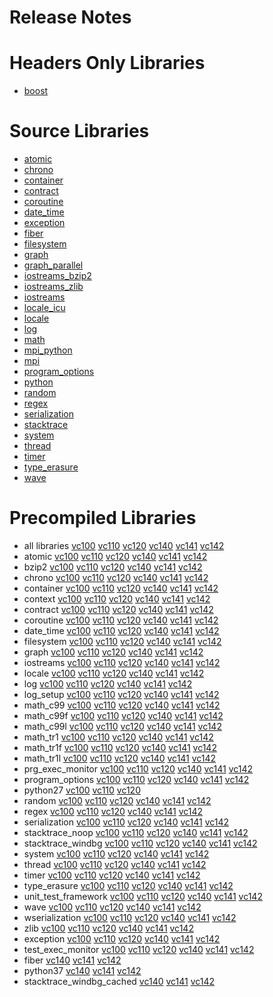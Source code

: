 # Release Notes
# Headers Only Libraries
- [boost](http://nuget.org/packages/boost/1.71.0.0)
# Source Libraries
- [atomic](http://nuget.org/packages/boost_atomic-src/1.71.0.0)
- [chrono](http://nuget.org/packages/boost_chrono-src/1.71.0.0)
- [container](http://nuget.org/packages/boost_container-src/1.71.0.0)
- [contract](http://nuget.org/packages/boost_contract-src/1.71.0.0)
- [coroutine](http://nuget.org/packages/boost_coroutine-src/1.71.0.0)
- [date_time](http://nuget.org/packages/boost_date_time-src/1.71.0.0)
- [exception](http://nuget.org/packages/boost_exception-src/1.71.0.0)
- [fiber](http://nuget.org/packages/boost_fiber-src/1.71.0.0)
- [filesystem](http://nuget.org/packages/boost_filesystem-src/1.71.0.0)
- [graph](http://nuget.org/packages/boost_graph-src/1.71.0.0)
- [graph_parallel](http://nuget.org/packages/boost_graph_parallel-src/1.71.0.0)
- [iostreams_bzip2](http://nuget.org/packages/boost_iostreams_bzip2-src/1.71.0.0)
- [iostreams_zlib](http://nuget.org/packages/boost_iostreams_zlib-src/1.71.0.0)
- [iostreams](http://nuget.org/packages/boost_iostreams-src/1.71.0.0)
- [locale_icu](http://nuget.org/packages/boost_locale_icu-src/1.71.0.0)
- [locale](http://nuget.org/packages/boost_locale-src/1.71.0.0)
- [log](http://nuget.org/packages/boost_log-src/1.71.0.0)
- [math](http://nuget.org/packages/boost_math-src/1.71.0.0)
- [mpi_python](http://nuget.org/packages/boost_mpi_python-src/1.71.0.0)
- [mpi](http://nuget.org/packages/boost_mpi-src/1.71.0.0)
- [program_options](http://nuget.org/packages/boost_program_options-src/1.71.0.0)
- [python](http://nuget.org/packages/boost_python-src/1.71.0.0)
- [random](http://nuget.org/packages/boost_random-src/1.71.0.0)
- [regex](http://nuget.org/packages/boost_regex-src/1.71.0.0)
- [serialization](http://nuget.org/packages/boost_serialization-src/1.71.0.0)
- [stacktrace](http://nuget.org/packages/boost_stacktrace-src/1.71.0.0)
- [system](http://nuget.org/packages/boost_system-src/1.71.0.0)
- [thread](http://nuget.org/packages/boost_thread-src/1.71.0.0)
- [timer](http://nuget.org/packages/boost_timer-src/1.71.0.0)
- [type_erasure](http://nuget.org/packages/boost_type_erasure-src/1.71.0.0)
- [wave](http://nuget.org/packages/boost_wave-src/1.71.0.0)
# Precompiled Libraries
- all libraries [vc100](http://nuget.org/packages/boost-vc100/1.71.0.0) [vc110](http://nuget.org/packages/boost-vc110/1.71.0.0) [vc120](http://nuget.org/packages/boost-vc120/1.71.0.0) [vc140](http://nuget.org/packages/boost-vc140/1.71.0.0) [vc141](http://nuget.org/packages/boost-vc141/1.71.0.0) [vc142](http://nuget.org/packages/boost-vc142/1.71.0.0)
- atomic [vc100](http://nuget.org/packages/boost_atomic-vc100/1.71.0.0) [vc110](http://nuget.org/packages/boost_atomic-vc110/1.71.0.0) [vc120](http://nuget.org/packages/boost_atomic-vc120/1.71.0.0) [vc140](http://nuget.org/packages/boost_atomic-vc140/1.71.0.0) [vc141](http://nuget.org/packages/boost_atomic-vc141/1.71.0.0) [vc142](http://nuget.org/packages/boost_atomic-vc142/1.71.0.0)
- bzip2 [vc100](http://nuget.org/packages/boost_bzip2-vc100/1.71.0.0) [vc110](http://nuget.org/packages/boost_bzip2-vc110/1.71.0.0) [vc120](http://nuget.org/packages/boost_bzip2-vc120/1.71.0.0) [vc140](http://nuget.org/packages/boost_bzip2-vc140/1.71.0.0) [vc141](http://nuget.org/packages/boost_bzip2-vc141/1.71.0.0) [vc142](http://nuget.org/packages/boost_bzip2-vc142/1.71.0.0)
- chrono [vc100](http://nuget.org/packages/boost_chrono-vc100/1.71.0.0) [vc110](http://nuget.org/packages/boost_chrono-vc110/1.71.0.0) [vc120](http://nuget.org/packages/boost_chrono-vc120/1.71.0.0) [vc140](http://nuget.org/packages/boost_chrono-vc140/1.71.0.0) [vc141](http://nuget.org/packages/boost_chrono-vc141/1.71.0.0) [vc142](http://nuget.org/packages/boost_chrono-vc142/1.71.0.0)
- container [vc100](http://nuget.org/packages/boost_container-vc100/1.71.0.0) [vc110](http://nuget.org/packages/boost_container-vc110/1.71.0.0) [vc120](http://nuget.org/packages/boost_container-vc120/1.71.0.0) [vc140](http://nuget.org/packages/boost_container-vc140/1.71.0.0) [vc141](http://nuget.org/packages/boost_container-vc141/1.71.0.0) [vc142](http://nuget.org/packages/boost_container-vc142/1.71.0.0)
- context [vc100](http://nuget.org/packages/boost_context-vc100/1.71.0.0) [vc110](http://nuget.org/packages/boost_context-vc110/1.71.0.0) [vc120](http://nuget.org/packages/boost_context-vc120/1.71.0.0) [vc140](http://nuget.org/packages/boost_context-vc140/1.71.0.0) [vc141](http://nuget.org/packages/boost_context-vc141/1.71.0.0) [vc142](http://nuget.org/packages/boost_context-vc142/1.71.0.0)
- contract [vc100](http://nuget.org/packages/boost_contract-vc100/1.71.0.0) [vc110](http://nuget.org/packages/boost_contract-vc110/1.71.0.0) [vc120](http://nuget.org/packages/boost_contract-vc120/1.71.0.0) [vc140](http://nuget.org/packages/boost_contract-vc140/1.71.0.0) [vc141](http://nuget.org/packages/boost_contract-vc141/1.71.0.0) [vc142](http://nuget.org/packages/boost_contract-vc142/1.71.0.0)
- coroutine [vc100](http://nuget.org/packages/boost_coroutine-vc100/1.71.0.0) [vc110](http://nuget.org/packages/boost_coroutine-vc110/1.71.0.0) [vc120](http://nuget.org/packages/boost_coroutine-vc120/1.71.0.0) [vc140](http://nuget.org/packages/boost_coroutine-vc140/1.71.0.0) [vc141](http://nuget.org/packages/boost_coroutine-vc141/1.71.0.0) [vc142](http://nuget.org/packages/boost_coroutine-vc142/1.71.0.0)
- date_time [vc100](http://nuget.org/packages/boost_date_time-vc100/1.71.0.0) [vc110](http://nuget.org/packages/boost_date_time-vc110/1.71.0.0) [vc120](http://nuget.org/packages/boost_date_time-vc120/1.71.0.0) [vc140](http://nuget.org/packages/boost_date_time-vc140/1.71.0.0) [vc141](http://nuget.org/packages/boost_date_time-vc141/1.71.0.0) [vc142](http://nuget.org/packages/boost_date_time-vc142/1.71.0.0)
- filesystem [vc100](http://nuget.org/packages/boost_filesystem-vc100/1.71.0.0) [vc110](http://nuget.org/packages/boost_filesystem-vc110/1.71.0.0) [vc120](http://nuget.org/packages/boost_filesystem-vc120/1.71.0.0) [vc140](http://nuget.org/packages/boost_filesystem-vc140/1.71.0.0) [vc141](http://nuget.org/packages/boost_filesystem-vc141/1.71.0.0) [vc142](http://nuget.org/packages/boost_filesystem-vc142/1.71.0.0)
- graph [vc100](http://nuget.org/packages/boost_graph-vc100/1.71.0.0) [vc110](http://nuget.org/packages/boost_graph-vc110/1.71.0.0) [vc120](http://nuget.org/packages/boost_graph-vc120/1.71.0.0) [vc140](http://nuget.org/packages/boost_graph-vc140/1.71.0.0) [vc141](http://nuget.org/packages/boost_graph-vc141/1.71.0.0) [vc142](http://nuget.org/packages/boost_graph-vc142/1.71.0.0)
- iostreams [vc100](http://nuget.org/packages/boost_iostreams-vc100/1.71.0.0) [vc110](http://nuget.org/packages/boost_iostreams-vc110/1.71.0.0) [vc120](http://nuget.org/packages/boost_iostreams-vc120/1.71.0.0) [vc140](http://nuget.org/packages/boost_iostreams-vc140/1.71.0.0) [vc141](http://nuget.org/packages/boost_iostreams-vc141/1.71.0.0) [vc142](http://nuget.org/packages/boost_iostreams-vc142/1.71.0.0)
- locale [vc100](http://nuget.org/packages/boost_locale-vc100/1.71.0.0) [vc110](http://nuget.org/packages/boost_locale-vc110/1.71.0.0) [vc120](http://nuget.org/packages/boost_locale-vc120/1.71.0.0) [vc140](http://nuget.org/packages/boost_locale-vc140/1.71.0.0) [vc141](http://nuget.org/packages/boost_locale-vc141/1.71.0.0) [vc142](http://nuget.org/packages/boost_locale-vc142/1.71.0.0)
- log [vc100](http://nuget.org/packages/boost_log-vc100/1.71.0.0) [vc110](http://nuget.org/packages/boost_log-vc110/1.71.0.0) [vc120](http://nuget.org/packages/boost_log-vc120/1.71.0.0) [vc140](http://nuget.org/packages/boost_log-vc140/1.71.0.0) [vc141](http://nuget.org/packages/boost_log-vc141/1.71.0.0) [vc142](http://nuget.org/packages/boost_log-vc142/1.71.0.0)
- log_setup [vc100](http://nuget.org/packages/boost_log_setup-vc100/1.71.0.0) [vc110](http://nuget.org/packages/boost_log_setup-vc110/1.71.0.0) [vc120](http://nuget.org/packages/boost_log_setup-vc120/1.71.0.0) [vc140](http://nuget.org/packages/boost_log_setup-vc140/1.71.0.0) [vc141](http://nuget.org/packages/boost_log_setup-vc141/1.71.0.0) [vc142](http://nuget.org/packages/boost_log_setup-vc142/1.71.0.0)
- math_c99 [vc100](http://nuget.org/packages/boost_math_c99-vc100/1.71.0.0) [vc110](http://nuget.org/packages/boost_math_c99-vc110/1.71.0.0) [vc120](http://nuget.org/packages/boost_math_c99-vc120/1.71.0.0) [vc140](http://nuget.org/packages/boost_math_c99-vc140/1.71.0.0) [vc141](http://nuget.org/packages/boost_math_c99-vc141/1.71.0.0) [vc142](http://nuget.org/packages/boost_math_c99-vc142/1.71.0.0)
- math_c99f [vc100](http://nuget.org/packages/boost_math_c99f-vc100/1.71.0.0) [vc110](http://nuget.org/packages/boost_math_c99f-vc110/1.71.0.0) [vc120](http://nuget.org/packages/boost_math_c99f-vc120/1.71.0.0) [vc140](http://nuget.org/packages/boost_math_c99f-vc140/1.71.0.0) [vc141](http://nuget.org/packages/boost_math_c99f-vc141/1.71.0.0) [vc142](http://nuget.org/packages/boost_math_c99f-vc142/1.71.0.0)
- math_c99l [vc100](http://nuget.org/packages/boost_math_c99l-vc100/1.71.0.0) [vc110](http://nuget.org/packages/boost_math_c99l-vc110/1.71.0.0) [vc120](http://nuget.org/packages/boost_math_c99l-vc120/1.71.0.0) [vc140](http://nuget.org/packages/boost_math_c99l-vc140/1.71.0.0) [vc141](http://nuget.org/packages/boost_math_c99l-vc141/1.71.0.0) [vc142](http://nuget.org/packages/boost_math_c99l-vc142/1.71.0.0)
- math_tr1 [vc100](http://nuget.org/packages/boost_math_tr1-vc100/1.71.0.0) [vc110](http://nuget.org/packages/boost_math_tr1-vc110/1.71.0.0) [vc120](http://nuget.org/packages/boost_math_tr1-vc120/1.71.0.0) [vc140](http://nuget.org/packages/boost_math_tr1-vc140/1.71.0.0) [vc141](http://nuget.org/packages/boost_math_tr1-vc141/1.71.0.0) [vc142](http://nuget.org/packages/boost_math_tr1-vc142/1.71.0.0)
- math_tr1f [vc100](http://nuget.org/packages/boost_math_tr1f-vc100/1.71.0.0) [vc110](http://nuget.org/packages/boost_math_tr1f-vc110/1.71.0.0) [vc120](http://nuget.org/packages/boost_math_tr1f-vc120/1.71.0.0) [vc140](http://nuget.org/packages/boost_math_tr1f-vc140/1.71.0.0) [vc141](http://nuget.org/packages/boost_math_tr1f-vc141/1.71.0.0) [vc142](http://nuget.org/packages/boost_math_tr1f-vc142/1.71.0.0)
- math_tr1l [vc100](http://nuget.org/packages/boost_math_tr1l-vc100/1.71.0.0) [vc110](http://nuget.org/packages/boost_math_tr1l-vc110/1.71.0.0) [vc120](http://nuget.org/packages/boost_math_tr1l-vc120/1.71.0.0) [vc140](http://nuget.org/packages/boost_math_tr1l-vc140/1.71.0.0) [vc141](http://nuget.org/packages/boost_math_tr1l-vc141/1.71.0.0) [vc142](http://nuget.org/packages/boost_math_tr1l-vc142/1.71.0.0)
- prg_exec_monitor [vc100](http://nuget.org/packages/boost_prg_exec_monitor-vc100/1.71.0.0) [vc110](http://nuget.org/packages/boost_prg_exec_monitor-vc110/1.71.0.0) [vc120](http://nuget.org/packages/boost_prg_exec_monitor-vc120/1.71.0.0) [vc140](http://nuget.org/packages/boost_prg_exec_monitor-vc140/1.71.0.0) [vc141](http://nuget.org/packages/boost_prg_exec_monitor-vc141/1.71.0.0) [vc142](http://nuget.org/packages/boost_prg_exec_monitor-vc142/1.71.0.0)
- program_options [vc100](http://nuget.org/packages/boost_program_options-vc100/1.71.0.0) [vc110](http://nuget.org/packages/boost_program_options-vc110/1.71.0.0) [vc120](http://nuget.org/packages/boost_program_options-vc120/1.71.0.0) [vc140](http://nuget.org/packages/boost_program_options-vc140/1.71.0.0) [vc141](http://nuget.org/packages/boost_program_options-vc141/1.71.0.0) [vc142](http://nuget.org/packages/boost_program_options-vc142/1.71.0.0)
- python27 [vc100](http://nuget.org/packages/boost_python27-vc100/1.71.0.0) [vc110](http://nuget.org/packages/boost_python27-vc110/1.71.0.0) [vc120](http://nuget.org/packages/boost_python27-vc120/1.71.0.0)
- random [vc100](http://nuget.org/packages/boost_random-vc100/1.71.0.0) [vc110](http://nuget.org/packages/boost_random-vc110/1.71.0.0) [vc120](http://nuget.org/packages/boost_random-vc120/1.71.0.0) [vc140](http://nuget.org/packages/boost_random-vc140/1.71.0.0) [vc141](http://nuget.org/packages/boost_random-vc141/1.71.0.0) [vc142](http://nuget.org/packages/boost_random-vc142/1.71.0.0)
- regex [vc100](http://nuget.org/packages/boost_regex-vc100/1.71.0.0) [vc110](http://nuget.org/packages/boost_regex-vc110/1.71.0.0) [vc120](http://nuget.org/packages/boost_regex-vc120/1.71.0.0) [vc140](http://nuget.org/packages/boost_regex-vc140/1.71.0.0) [vc141](http://nuget.org/packages/boost_regex-vc141/1.71.0.0) [vc142](http://nuget.org/packages/boost_regex-vc142/1.71.0.0)
- serialization [vc100](http://nuget.org/packages/boost_serialization-vc100/1.71.0.0) [vc110](http://nuget.org/packages/boost_serialization-vc110/1.71.0.0) [vc120](http://nuget.org/packages/boost_serialization-vc120/1.71.0.0) [vc140](http://nuget.org/packages/boost_serialization-vc140/1.71.0.0) [vc141](http://nuget.org/packages/boost_serialization-vc141/1.71.0.0) [vc142](http://nuget.org/packages/boost_serialization-vc142/1.71.0.0)
- stacktrace_noop [vc100](http://nuget.org/packages/boost_stacktrace_noop-vc100/1.71.0.0) [vc110](http://nuget.org/packages/boost_stacktrace_noop-vc110/1.71.0.0) [vc120](http://nuget.org/packages/boost_stacktrace_noop-vc120/1.71.0.0) [vc140](http://nuget.org/packages/boost_stacktrace_noop-vc140/1.71.0.0) [vc141](http://nuget.org/packages/boost_stacktrace_noop-vc141/1.71.0.0) [vc142](http://nuget.org/packages/boost_stacktrace_noop-vc142/1.71.0.0)
- stacktrace_windbg [vc100](http://nuget.org/packages/boost_stacktrace_windbg-vc100/1.71.0.0) [vc110](http://nuget.org/packages/boost_stacktrace_windbg-vc110/1.71.0.0) [vc120](http://nuget.org/packages/boost_stacktrace_windbg-vc120/1.71.0.0) [vc140](http://nuget.org/packages/boost_stacktrace_windbg-vc140/1.71.0.0) [vc141](http://nuget.org/packages/boost_stacktrace_windbg-vc141/1.71.0.0) [vc142](http://nuget.org/packages/boost_stacktrace_windbg-vc142/1.71.0.0)
- system [vc100](http://nuget.org/packages/boost_system-vc100/1.71.0.0) [vc110](http://nuget.org/packages/boost_system-vc110/1.71.0.0) [vc120](http://nuget.org/packages/boost_system-vc120/1.71.0.0) [vc140](http://nuget.org/packages/boost_system-vc140/1.71.0.0) [vc141](http://nuget.org/packages/boost_system-vc141/1.71.0.0) [vc142](http://nuget.org/packages/boost_system-vc142/1.71.0.0)
- thread [vc100](http://nuget.org/packages/boost_thread-vc100/1.71.0.0) [vc110](http://nuget.org/packages/boost_thread-vc110/1.71.0.0) [vc120](http://nuget.org/packages/boost_thread-vc120/1.71.0.0) [vc140](http://nuget.org/packages/boost_thread-vc140/1.71.0.0) [vc141](http://nuget.org/packages/boost_thread-vc141/1.71.0.0) [vc142](http://nuget.org/packages/boost_thread-vc142/1.71.0.0)
- timer [vc100](http://nuget.org/packages/boost_timer-vc100/1.71.0.0) [vc110](http://nuget.org/packages/boost_timer-vc110/1.71.0.0) [vc120](http://nuget.org/packages/boost_timer-vc120/1.71.0.0) [vc140](http://nuget.org/packages/boost_timer-vc140/1.71.0.0) [vc141](http://nuget.org/packages/boost_timer-vc141/1.71.0.0) [vc142](http://nuget.org/packages/boost_timer-vc142/1.71.0.0)
- type_erasure [vc100](http://nuget.org/packages/boost_type_erasure-vc100/1.71.0.0) [vc110](http://nuget.org/packages/boost_type_erasure-vc110/1.71.0.0) [vc120](http://nuget.org/packages/boost_type_erasure-vc120/1.71.0.0) [vc140](http://nuget.org/packages/boost_type_erasure-vc140/1.71.0.0) [vc141](http://nuget.org/packages/boost_type_erasure-vc141/1.71.0.0) [vc142](http://nuget.org/packages/boost_type_erasure-vc142/1.71.0.0)
- unit_test_framework [vc100](http://nuget.org/packages/boost_unit_test_framework-vc100/1.71.0.0) [vc110](http://nuget.org/packages/boost_unit_test_framework-vc110/1.71.0.0) [vc120](http://nuget.org/packages/boost_unit_test_framework-vc120/1.71.0.0) [vc140](http://nuget.org/packages/boost_unit_test_framework-vc140/1.71.0.0) [vc141](http://nuget.org/packages/boost_unit_test_framework-vc141/1.71.0.0) [vc142](http://nuget.org/packages/boost_unit_test_framework-vc142/1.71.0.0)
- wave [vc100](http://nuget.org/packages/boost_wave-vc100/1.71.0.0) [vc110](http://nuget.org/packages/boost_wave-vc110/1.71.0.0) [vc120](http://nuget.org/packages/boost_wave-vc120/1.71.0.0) [vc140](http://nuget.org/packages/boost_wave-vc140/1.71.0.0) [vc141](http://nuget.org/packages/boost_wave-vc141/1.71.0.0) [vc142](http://nuget.org/packages/boost_wave-vc142/1.71.0.0)
- wserialization [vc100](http://nuget.org/packages/boost_wserialization-vc100/1.71.0.0) [vc110](http://nuget.org/packages/boost_wserialization-vc110/1.71.0.0) [vc120](http://nuget.org/packages/boost_wserialization-vc120/1.71.0.0) [vc140](http://nuget.org/packages/boost_wserialization-vc140/1.71.0.0) [vc141](http://nuget.org/packages/boost_wserialization-vc141/1.71.0.0) [vc142](http://nuget.org/packages/boost_wserialization-vc142/1.71.0.0)
- zlib [vc100](http://nuget.org/packages/boost_zlib-vc100/1.71.0.0) [vc110](http://nuget.org/packages/boost_zlib-vc110/1.71.0.0) [vc120](http://nuget.org/packages/boost_zlib-vc120/1.71.0.0) [vc140](http://nuget.org/packages/boost_zlib-vc140/1.71.0.0) [vc141](http://nuget.org/packages/boost_zlib-vc141/1.71.0.0) [vc142](http://nuget.org/packages/boost_zlib-vc142/1.71.0.0)
- exception [vc100](http://nuget.org/packages/boost_exception-vc100/1.71.0.0) [vc110](http://nuget.org/packages/boost_exception-vc110/1.71.0.0) [vc120](http://nuget.org/packages/boost_exception-vc120/1.71.0.0) [vc140](http://nuget.org/packages/boost_exception-vc140/1.71.0.0) [vc141](http://nuget.org/packages/boost_exception-vc141/1.71.0.0) [vc142](http://nuget.org/packages/boost_exception-vc142/1.71.0.0)
- test_exec_monitor [vc100](http://nuget.org/packages/boost_test_exec_monitor-vc100/1.71.0.0) [vc110](http://nuget.org/packages/boost_test_exec_monitor-vc110/1.71.0.0) [vc120](http://nuget.org/packages/boost_test_exec_monitor-vc120/1.71.0.0) [vc140](http://nuget.org/packages/boost_test_exec_monitor-vc140/1.71.0.0) [vc141](http://nuget.org/packages/boost_test_exec_monitor-vc141/1.71.0.0) [vc142](http://nuget.org/packages/boost_test_exec_monitor-vc142/1.71.0.0)
- fiber [vc140](http://nuget.org/packages/boost_fiber-vc140/1.71.0.0) [vc141](http://nuget.org/packages/boost_fiber-vc141/1.71.0.0) [vc142](http://nuget.org/packages/boost_fiber-vc142/1.71.0.0)
- python37 [vc140](http://nuget.org/packages/boost_python37-vc140/1.71.0.0) [vc141](http://nuget.org/packages/boost_python37-vc141/1.71.0.0) [vc142](http://nuget.org/packages/boost_python37-vc142/1.71.0.0)
- stacktrace_windbg_cached [vc140](http://nuget.org/packages/boost_stacktrace_windbg_cached-vc140/1.71.0.0) [vc141](http://nuget.org/packages/boost_stacktrace_windbg_cached-vc141/1.71.0.0) [vc142](http://nuget.org/packages/boost_stacktrace_windbg_cached-vc142/1.71.0.0)
